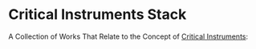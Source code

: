 # Critical Instruments Stack

A Collection of Works That Relate to the Concept of [Critical Instruments](https://critical-Instruments.digitalmedia-bremen.de/):
